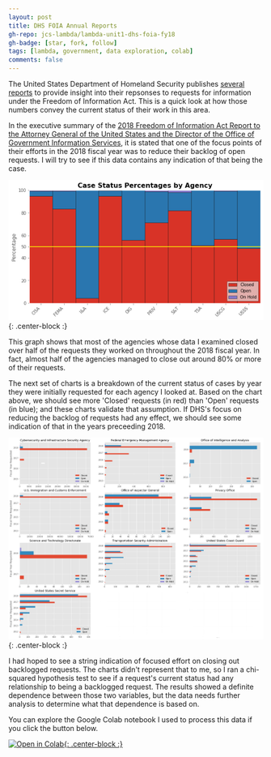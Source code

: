 ```yaml
---
layout: post
title: DHS FOIA Annual Reports
gh-repo: jcs-lambda/lambda-unit1-dhs-foia-fy18
gh-badge: [star, fork, follow]
tags: [lambda, government, data exploration, colab]
comments: false
---
```


The United States Department of Homeland Security publishes [several reports](https://www.dhs.gov/foia-annual-reports) to provide insight into their repsonses to requests for information under the Freedom of Information Act. This is a quick look at how those numbers convey the current status of their work in this area.

In the executive summary of the [2018 Freedom of Information Act Report to the Attorney General of the United States and the Director of the Office of Government Information Services](https://www.dhs.gov/sites/default/files/publications/dhs_fy2018_foia_report_updated.pdf), it is stated that one of the focus points of their efforts in the 2018 fiscal year was to reduce their backlog of open requests. I will try to see if this data contains any indication of that being the case.

![DHS FOIA FY18 Case Status Percentages by Agency](https://github.com/jcs-lambda/lambda-unit1-dhs-foia-fy18/raw/master/DHS_FOIA_FY18_CaseStatusPercentagesByAgency.png){: .center-block :}

This graph shows that most of the agencies whose data I examined closed over half of the requests they worked on throughout the 2018 fiscal year. In fact, almost half of the agencies managed to close out around 80% or more of their requests.

The next set of charts is a breakdown of the current status of cases by year they were initially requested for each agency I looked at. Based on the chart above, we should see more 'Closed' requests (in red) than 'Open' requests (in blue); and these charts validate that assumption. If DHS's focus on reducing the backlog of requests had any effect, we should see some indication of that in the years preceeding 2018.

![DHS FOIA FY18 Case Status Counts by Fiscal Year per Agency](https://github.com/jcs-lambda/lambda-unit1-dhs-foia-fy18/raw/master/DHS_FOIA_FY18_CaseStatusCountsByFiscalYearOfInitialRequestPerAgency.png){: .center-block :}

I had hoped to see a string indication of focused effort on closing out backlogged requests. The charts didn't represent that to me, so I ran a chi-squared hypothesis test to see if a request's current status had any relationship to being a backlogged request. The results showed a definite dependence between those two variables, but the data needs further analysis to determine what that dependence is based on.

You can explore the Google Colab notebook I used to process this data if you click the button below.

[![Open in Colab](https://colab.research.google.com/assets/colab-badge.svg){: .center-block :}](https://colab.research.google.com/github/jcs-lambda/lambda-unit1-dhs-foia-fy18/blob/master/jcs_DS10_Unit1_DataStorytelling.ipynb)
